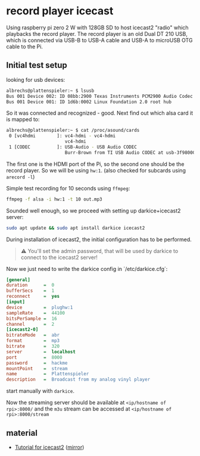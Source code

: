 # record player icecast
Using raspberry pi zero 2 W with 128GB SD to host icecast2 "radio" which playbacks the record player.
The record player is an old Dual DT 210 USB, which is connected via USB-B to USB-A cable and USB-A to microUSB OTG cable to the Pi.

## Initial test setup
looking for usb devices:
```bash
albrechs@plattenspieler:~ $ lsusb
Bus 001 Device 002: ID 08bb:2900 Texas Instruments PCM2900 Audio Codec
Bus 001 Device 001: ID 1d6b:0002 Linux Foundation 2.0 root hub
```

So it was connected and recognized - good.
Next find out which alsa card it is mapped to:
```bash
albrechs@plattenspieler:~ $ cat /proc/asound/cards
 0 [vc4hdmi        ]: vc4-hdmi - vc4-hdmi
                      vc4-hdmi
 1 [CODEC          ]: USB-Audio - USB Audio CODEC
                      Burr-Brown from TI USB Audio CODEC at usb-3f980000.usb-1, full speed
```
The first one is the HDMI port of the Pi, so the second one should be the record player. So we will be using `hw:1`.
(also checked for subcards using `arecord -l`)

Simple test recording for 10 seconds using `ffmpeg`:

```bash
ffmpeg -f alsa -i hw:1 -t 10 out.mp3
```

Sounded well enough, so we proceed with setting up darkice+icecast2 server:
```bash
sudo apt update && sudo apt install darkice icecast2
```
During installation of icecast2, the initial configuration has to be performed.

> :warning: You'll set the admin password, that will be used by darkice to connect to the icecast2 server!

Now we just need to write the darkice config in ´/etc/darkice.cfg´:

```ini
[general]
duration      =  0
bufferSecs    =  1
reconnect     =  yes
[input]
device        =  plughw:1
sampleRate    =  44100
bitsPerSample =  16
channel       =  2
[icecast2-0]
bitrateMode   =  abr
format        =  mp3
bitrate       =  320
server        =  localhost
port          =  8000
password      =  hackme
mountPoint    =  stream
name          =  Plattenspieler
description   =  Broadcast from my analog vinyl player
```

start manually with `darkice`.

Now the streaming server should be available at `<ip/hostname of rpi>:8000/` and the `m3u` stream can be accessed at `<ip/hostname of rpi>:8000/stream` 
## material
- [Tutorial for icecast2](https://circuitdigest.com/microcontroller-projects/raspberry-pi-internet-radio-and-streaming-station) ([mirror](https://web.archive.org/web/20230314172445/https://circuitdigest.com/microcontroller-projects/raspberry-pi-internet-radio-and-streaming-station))
